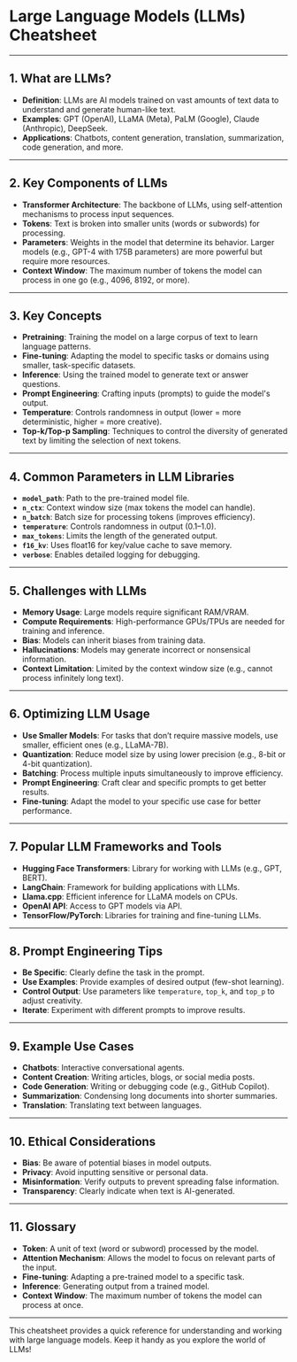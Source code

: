 # Large Language Models (LLMs) Cheatsheet

---

## **1. What are LLMs?**
- **Definition**: LLMs are AI models trained on vast amounts of text data to understand and generate human-like text.
- **Examples**: GPT (OpenAI), LLaMA (Meta), PaLM (Google), Claude (Anthropic), DeepSeek.
- **Applications**: Chatbots, content generation, translation, summarization, code generation, and more.

---

## **2. Key Components of LLMs**
- **Transformer Architecture**: The backbone of LLMs, using self-attention mechanisms to process input sequences.
- **Tokens**: Text is broken into smaller units (words or subwords) for processing.
- **Parameters**: Weights in the model that determine its behavior. Larger models (e.g., GPT-4 with 175B parameters) are more powerful but require more resources.
- **Context Window**: The maximum number of tokens the model can process in one go (e.g., 4096, 8192, or more).

---

## **3. Key Concepts**
- **Pretraining**: Training the model on a large corpus of text to learn language patterns.
- **Fine-tuning**: Adapting the model to specific tasks or domains using smaller, task-specific datasets.
- **Inference**: Using the trained model to generate text or answer questions.
- **Prompt Engineering**: Crafting inputs (prompts) to guide the model's output.
- **Temperature**: Controls randomness in output (lower = more deterministic, higher = more creative).
- **Top-k/Top-p Sampling**: Techniques to control the diversity of generated text by limiting the selection of next tokens.

---

## **4. Common Parameters in LLM Libraries**
- **`model_path`**: Path to the pre-trained model file.
- **`n_ctx`**: Context window size (max tokens the model can handle).
- **`n_batch`**: Batch size for processing tokens (improves efficiency).
- **`temperature`**: Controls randomness in output (0.1–1.0).
- **`max_tokens`**: Limits the length of the generated output.
- **`f16_kv`**: Uses float16 for key/value cache to save memory.
- **`verbose`**: Enables detailed logging for debugging.

---

## **5. Challenges with LLMs**
- **Memory Usage**: Large models require significant RAM/VRAM.
- **Compute Requirements**: High-performance GPUs/TPUs are needed for training and inference.
- **Bias**: Models can inherit biases from training data.
- **Hallucinations**: Models may generate incorrect or nonsensical information.
- **Context Limitation**: Limited by the context window size (e.g., cannot process infinitely long text).

---

## **6. Optimizing LLM Usage**
- **Use Smaller Models**: For tasks that don’t require massive models, use smaller, efficient ones (e.g., LLaMA-7B).
- **Quantization**: Reduce model size by using lower precision (e.g., 8-bit or 4-bit quantization).
- **Batching**: Process multiple inputs simultaneously to improve efficiency.
- **Prompt Engineering**: Craft clear and specific prompts to get better results.
- **Fine-tuning**: Adapt the model to your specific use case for better performance.

---

## **7. Popular LLM Frameworks and Tools**
- **Hugging Face Transformers**: Library for working with LLMs (e.g., GPT, BERT).
- **LangChain**: Framework for building applications with LLMs.
- **Llama.cpp**: Efficient inference for LLaMA models on CPUs.
- **OpenAI API**: Access to GPT models via API.
- **TensorFlow/PyTorch**: Libraries for training and fine-tuning LLMs.

---

## **8. Prompt Engineering Tips**
- **Be Specific**: Clearly define the task in the prompt.
- **Use Examples**: Provide examples of desired output (few-shot learning).
- **Control Output**: Use parameters like `temperature`, `top_k`, and `top_p` to adjust creativity.
- **Iterate**: Experiment with different prompts to improve results.

---

## **9. Example Use Cases**
- **Chatbots**: Interactive conversational agents.
- **Content Creation**: Writing articles, blogs, or social media posts.
- **Code Generation**: Writing or debugging code (e.g., GitHub Copilot).
- **Summarization**: Condensing long documents into shorter summaries.
- **Translation**: Translating text between languages.

---

## **10. Ethical Considerations**
- **Bias**: Be aware of potential biases in model outputs.
- **Privacy**: Avoid inputting sensitive or personal data.
- **Misinformation**: Verify outputs to prevent spreading false information.
- **Transparency**: Clearly indicate when text is AI-generated.

---

## **11. Glossary**
- **Token**: A unit of text (word or subword) processed by the model.
- **Attention Mechanism**: Allows the model to focus on relevant parts of the input.
- **Fine-tuning**: Adapting a pre-trained model to a specific task.
- **Inference**: Generating output from a trained model.
- **Context Window**: The maximum number of tokens the model can process at once.

---

This cheatsheet provides a quick reference for understanding and working with large language models. Keep it handy as you explore the world of LLMs!
